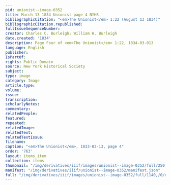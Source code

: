 ```yaml
---
pid: unionist--image-0352
title: March 13 1834 Unionist page 4 NYHS
bibliographicCitation: "<em>The Unionist</em> 1:22 (August 13 1834)"
bibliographicCitation.republished: 
fullIssueSequenceNumber: 
creator: Charles C. Burleigh; William H. Burleigh
date.created: '1834'
description: Page Four of <em>The Unionist</em> 1:22, 1834-03-013
language: English
publisher: 
IsPartOf: 
rights: Public Domain
source: New York Historical Society
subject: 
type: image
category: Image
article.type: 
volume: 
issue: 
transcription: 
scholarlyNotes: 
commentary: 
relatedPeople: 
featured: 
repeated: 
relatedImage: 
relatedText: 
relatedTextIssue: 
filename: 
caption: "<em>The Unionist</em>, 1833-03-13, page 4"
order: '763'
layout: items_item
collection: items
thumbnail: "/img/derivatives/iiif/images/unionist--image-0352/full/250,/0/default.jpg"
manifest: "/img/derivatives/iiif/unionist--image-0352/manifest.json"
full: "/img/derivatives/iiif/images/unionist--image-0352/full/1140,/0/default.jpg"
---
```

